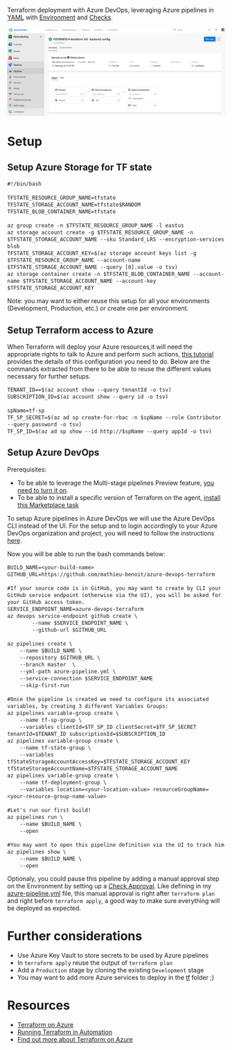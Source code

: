 Terraform deployment with Azure DevOps, leveraging Azure pipelines in [YAML](http://aka.ms/yaml) with [Environment](https://docs.microsoft.com/azure/devops/pipelines/yaml-schema#environment) and [Checks](https://docs.microsoft.com/azure/devops/pipelines/process/checks).

![Azure pipeline](/azure-pipeline.png)

# Setup

## Setup Azure Storage for TF state

```
#!/bin/bash

TFSTATE_RESOURCE_GROUP_NAME=tfstate
TFSTATE_STORAGE_ACCOUNT_NAME=tfstate$RANDOM
TFSTATE_BLOB_CONTAINER_NAME=tfstate

az group create -n $TFSTATE_RESOURCE_GROUP_NAME -l eastus
az storage account create -g $TFSTATE_RESOURCE_GROUP_NAME -n $TFSTATE_STORAGE_ACCOUNT_NAME --sku Standard_LRS --encryption-services blob
TFSTATE_STORAGE_ACCOUNT_KEY=$(az storage account keys list -g $TFSTATE_RESOURCE_GROUP_NAME --account-name $TFSTATE_STORAGE_ACCOUNT_NAME --query [0].value -o tsv)
az storage container create -n $TFSTATE_BLOB_CONTAINER_NAME --account-name $TFSTATE_STORAGE_ACCOUNT_NAME --account-key $TFSTATE_STORAGE_ACCOUNT_KEY
```

Note: you may want to either reuse this setup for all your environments (Development, Production, etc.) or create one per environment.

## Setup Terraform access to Azure

When Terraform will deploy your Azure resources,it will need the appropriate rights to talk to Azure and perform such actions, [this tutorial](https://docs.microsoft.com/azure/virtual-machines/linux/terraform-install-configure) provides the details of this configuration you need to do. Below are the commands extracted from there to be able to reuse the different values necessary for further setups.

```
TENANT_ID==$(az account show --query tenantId -o tsv)
SUBSCRIPTION_ID=$(az account show --query id -o tsv)

spName=tf-sp
TF_SP_SECRET=$(az ad sp create-for-rbac -n $spName --role Contributor --query password -o tsv)
TF_SP_ID=$(az ad sp show --id http://$spName --query appId -o tsv)
```

## Setup Azure DevOps

Prerequisites:
- To be able to leverage the Multi-stage pipelines Preview feature, [you need to turn it on](https://docs.microsoft.com/azure/devops/pipelines/process/stages).
- To be able to install a specific version of Terraform on the agent, [install this Marketplace task](https://marketplace.visualstudio.com/items?itemName=ms-devlabs.custom-terraform-tasks)

To setup Azure pipelines in Azure DevOps we will use the Azure DevOps CLI instead of the UI. For the setup and to login accordingly to your Azure DevOps organization and project, you will need to follow the instructions [here](https://docs.microsoft.com/azure/devops/cli/get-started?view=azure-devops).

Now you will be able to run the bash commands below:
```
BUILD_NAME=<your-build-name>
GITHUB_URL=https://github.com/mathieu-benoit/azure-devops-terraform

#If your source code is in GitHub, you may want to create by CLI your GitHub service endpoint (otherwise via the UI), you will be asked for your GitHub access token.
SERVICE_ENDPOINT_NAME=azure-devops-terraform
az devops service-endpoint github create \
        --name $SERVICE_ENDPOINT_NAME \
        --github-url $GITHUB_URL

az pipelines create \
    --name $BUILD_NAME \
    --repository $GITHUB_URL \
    --branch master  \
    --yml-path azure-pipeline.yml \
    --service-connection $SERVICE_ENDPOINT_NAME
    --skip-first-run

#Once the pipeline is created we need to configure its associated variables, by creating 3 different Variables Groups:
az pipelines variable-group create \
	--name tf-sp-group \
	--variables clientId=$TF_SP_ID clientSecret=$TF_SP_SECRET tenantId=$TENANT_ID subscriptionId=$SUBSCRIPTION_ID
az pipelines variable-group create \
	--name tf-state-group \
	--variables tfStateStorageAccountAccessKey=$TFSTATE_STORAGE_ACCOUNT_KEY tfStateStorageAccountName=$TFSTATE_STORAGE_ACCOUNT_NAME
az pipelines variable-group create \
	--name tf-deployment-group \
	--variables location=<your-location-value> resourceGroupName=<your-resource-group-name-value>

#Let's run our first build!
az pipelines run \
    --name $BUILD_NAME \
    --open

#You may want to open this pipeline definition via the UI to track him
az pipelines show \
    --name $BUILD_NAME \
    --open
```

Optionaly, you could pause this pipeline by adding a manual approval step on the Environment by setting up a [Check Approval](https://docs.microsoft.com/azure/devops/pipelines/process/checks#approvals). Like defining in my [azure-pipeline.yml](azure-pipeline.yml) file, this manual approval is right after `terraform plan` and right before `terraform apply`, a good way to make sure everything will be deployed as expected.

# Further considerations

- Use Azure Key Vault to store secrets to be used by Azure pipelines
- In `terraform apply` reuse the output of `terraform plan`
- Add a `Production` stage by cloning the existing `Development` stage
- You may want to add more Azure services to deploy in the [tf](/tf) folder ;)

# Resources

- [Terraform on Azure](https://docs.microsoft.com/azure/terraform)
- [Running Terraform in Automation
](https://learn.hashicorp.com/terraform/development/running-terraform-in-automation)
- [Find out more about Terraform on Azure](https://cloudblogs.microsoft.com/opensource/tag/terraform)
